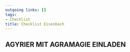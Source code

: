 ```yaml
---
outgoing links: []
tags:
- Checklist
title: Checklist Eisenbach
---
```

## AGYRIER MIT AGRAMAGIE EINLADEN
